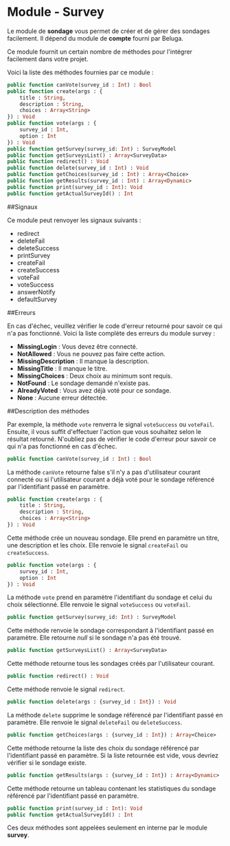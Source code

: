 Module - Survey
===============

Le module de __sondage__ vous permet de créer et de gérer des sondages facilement. Il dépend du module de __compte__ fourni par Beluga.

Ce module fournit un certain nombre de méthodes pour l'intégrer facilement dans votre projet.

Voici la liste des méthodes fournies par ce module :

```Haxe
public function canVote(survey_id : Int) : Bool
public function create(args : {
    title : String,
    description : String,
    choices : Array<String>
}) : Void
public function vote(args : {
    survey_id : Int,
    option : Int
}) : Void
public function getSurvey(survey_id: Int) : SurveyModel
public function getSurveysList() : Array<SurveyData>
public function redirect() : Void
public function delete(survey_id : Int) : Void
public function getChoices(survey_id : Int) : Array<Choice>
public function getResults(survey_id : Int) : Array<Dynamic>
public function print(survey_id : Int): Void
public function getActualSurveyId() : Int
```

##Signaux

Ce module peut renvoyer les signaux suivants :

 * redirect
 * deleteFail
 * deleteSuccess
 * printSurvey
 * createFail
 * createSuccess
 * voteFail
 * voteSuccess
 * answerNotify
 * defaultSurvey

##Erreurs

En cas d'échec, veuillez vérifier le code d'erreur retourné pour savoir ce qui n'a pas fonctionné. Voici la liste complète des erreurs du module survey :

 * __MissingLogin__ : Vous devez être connecté.
 * __NotAllowed__ : Vous ne pouvez pas faire cette action.
 * __MissingDescription__ : Il manque la description.
 * __MissingTitle__ : Il manque le titre.
 * __MissingChoices__ : Deux choix au minimum sont requis.
 * __NotFound__ : Le sondage demandé n'existe pas.
 * __AlreadyVoted__ : Vous avez déjà voté pour ce sondage.
 * __None__ : Aucune erreur détectée.

##Description des méthodes

Par exemple, la méthode `vote` renverra le signal `voteSuccess` ou `voteFail`. Ensuite, il vous suffit d'effectuer l'action que vous souhaitez selon le résultat retourné. N'oubliez pas de vérifier le code d'erreur pour savoir ce qui n'a pas fonctionné en cas d'échec.

```Haxe
public function canVote(survey_id : Int) : Bool
```

La méthode `canVote` retourne false s'il n'y a pas d'utilisateur courant connecté ou si l'utilisateur courant a déjà voté pour le sondage référencé par l'identifiant passé en paramètre.

```Haxe
public function create(args : {
    title : String,
    description : String,
    choices : Array<String>
}) : Void
```

Cette méthode crée un nouveau sondage. Elle prend en paramètre un titre, une description et les choix. Elle renvoie le signal `createFail` ou `createSuccess`.

```Haxe
public function vote(args : {
	survey_id : Int,
	option : Int
}) : Void
```

La méthode `vote` prend en paramètre l'identifiant du sondage et celui du choix sélectionné. Elle renvoie le signal `voteSuccess` ou `voteFail`.

```Haxe
public function getSurvey(survey_id: Int) : SurveyModel
```

Cette méthode renvoie le sondage correspondant à l'identifiant passé en paramètre. Elle retourne *null* si le sondage n'a pas été trouvé.

```Haxe
public function getSurveysList() : Array<SurveyData>
```

Cette méthode retourne tous les sondages créés par l'utilisateur courant.

```Haxe
public function redirect() : Void
```

Cette méthode renvoie le signal `redirect`.

```Haxe
public function delete(args : {survey_id : Int}) : Void
```

La méthode `delete` supprime le sondage référencé par l'identifiant passé en paramètre. Elle renvoie le signal `deleteFail` ou `deleteSuccess`.

```Haxe
public function getChoices(args : {survey_id : Int}) : Array<Choice>
```

Cette méthode retourne la liste des choix du sondage référencé par l'identifiant passé en paramètre. Si la liste retournée est vide, vous devriez vérifier si le sondage existe.

```Haxe
public function getResults(args : {survey_id : Int}) : Array<Dynamic>
```

Cette méthode retourne un tableau contenant les statistiques du sondage référencé par l'identifiant passé en paramètre.

```Haxe
public function print(survey_id : Int): Void
public function getActualSurveyId() : Int
```

Ces deux méthodes sont appelées seulement en interne par le module __survey__.